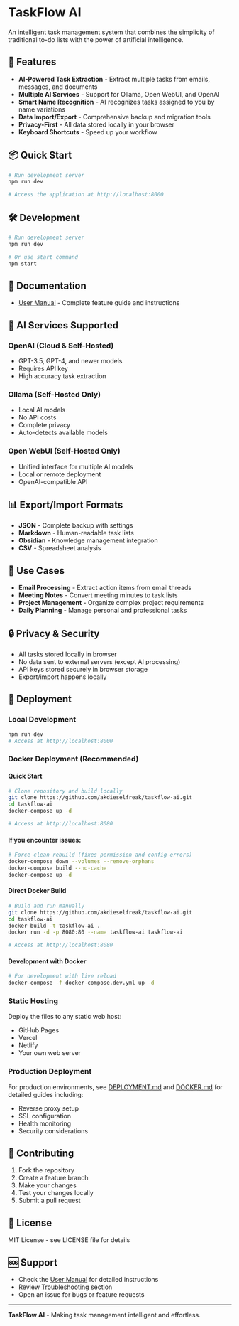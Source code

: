 # TaskFlow AI

An intelligent task management system that combines the simplicity of traditional to-do lists with the power of artificial intelligence.

## 🚀 Features

- **AI-Powered Task Extraction** - Extract multiple tasks from emails, messages, and documents
- **Multiple AI Services** - Support for Ollama, Open WebUI, and OpenAI
- **Smart Name Recognition** - AI recognizes tasks assigned to you by name variations
- **Data Import/Export** - Comprehensive backup and migration tools
- **Privacy-First** - All data stored locally in your browser
- **Keyboard Shortcuts** - Speed up your workflow

## 📦 Quick Start

```bash
# Run development server
npm run dev

# Access the application at http://localhost:8000
```

## 🛠️ Development

```bash
# Run development server
npm run dev

# Or use start command
npm start
```

## 📖 Documentation

- [User Manual](manual.html) - Complete feature guide and instructions

## 🔧 AI Services Supported

### OpenAI (Cloud & Self-Hosted)
- GPT-3.5, GPT-4, and newer models
- Requires API key
- High accuracy task extraction

### Ollama (Self-Hosted Only)
- Local AI models
- No API costs
- Complete privacy
- Auto-detects available models

### Open WebUI (Self-Hosted Only)
- Unified interface for multiple AI models
- Local or remote deployment
- OpenAI-compatible API

## 📊 Export/Import Formats

- **JSON** - Complete backup with settings
- **Markdown** - Human-readable task lists
- **Obsidian** - Knowledge management integration
- **CSV** - Spreadsheet analysis

## 🎯 Use Cases

- **Email Processing** - Extract action items from email threads
- **Meeting Notes** - Convert meeting minutes to task lists
- **Project Management** - Organize complex project requirements
- **Daily Planning** - Manage personal and professional tasks

## 🔒 Privacy & Security

- All tasks stored locally in browser
- No data sent to external servers (except AI processing)
- API keys stored securely in browser storage
- Export/import happens locally

## 🚀 Deployment

### Local Development
```bash
npm run dev
# Access at http://localhost:8000
```

### Docker Deployment (Recommended)

#### Quick Start
```bash
# Clone repository and build locally
git clone https://github.com/akdieselfreak/taskflow-ai.git
cd taskflow-ai
docker-compose up -d

# Access at http://localhost:8080
```

#### If you encounter issues:
```bash
# Force clean rebuild (fixes permission and config errors)
docker-compose down --volumes --remove-orphans
docker-compose build --no-cache
docker-compose up -d
```

#### Direct Docker Build
```bash
# Build and run manually
git clone https://github.com/akdieselfreak/taskflow-ai.git
cd taskflow-ai
docker build -t taskflow-ai .
docker run -d -p 8080:80 --name taskflow-ai taskflow-ai

# Access at http://localhost:8080
```

#### Development with Docker
```bash
# For development with live reload
docker-compose -f docker-compose.dev.yml up -d
```

### Static Hosting
Deploy the files to any static web host:
- GitHub Pages
- Vercel
- Netlify
- Your own web server

### Production Deployment
For production environments, see [DEPLOYMENT.md](DEPLOYMENT.md) and [DOCKER.md](DOCKER.md) for detailed guides including:
- Reverse proxy setup
- SSL configuration
- Health monitoring
- Security considerations

## 🤝 Contributing

1. Fork the repository
2. Create a feature branch
3. Make your changes
4. Test your changes locally
5. Submit a pull request

## 📝 License

MIT License - see LICENSE file for details

## 🆘 Support

- Check the [User Manual](manual.html) for detailed instructions
- Review [Troubleshooting](manual.html#troubleshooting) section
- Open an issue for bugs or feature requests

---

**TaskFlow AI** - Making task management intelligent and effortless.
